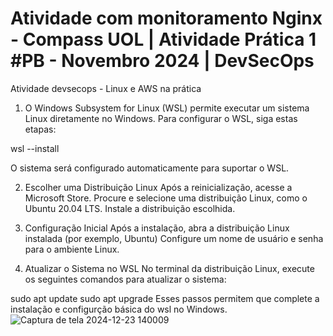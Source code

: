 # Atividade com monitoramento Nginx - Compass UOL | Atividade Prática 1 #PB - Novembro 2024 | DevSecOps
Atividade devsecops - Linux e AWS na prática

1. O Windows Subsystem for Linux (WSL) permite executar um sistema Linux diretamente no Windows. Para configurar o WSL, siga estas etapas:

wsl --install


O sistema será configurado automaticamente para suportar o WSL.

2. Escolher uma Distribuição Linux
Após a reinicialização, acesse a Microsoft Store.
Procure e selecione uma distribuição Linux, como o Ubuntu 20.04 LTS.
Instale a distribuição escolhida.

3. Configuração Inicial
Após a instalação, abra a distribuição Linux instalada (por exemplo, Ubuntu)
Configure um nome de usuário e senha para o ambiente Linux.

4. Atualizar o Sistema no WSL
No terminal da distribuição Linux, execute os seguintes comandos para atualizar o sistema:

sudo apt update
sudo apt upgrade
Esses passos permitem que complete a instalação e configurção básica do wsl no Windows.
![Captura de tela 2024-12-23 140009](https://github.com/user-attachments/assets/5edfcd30-68eb-4d77-9e4c-db781b5da6f4)

